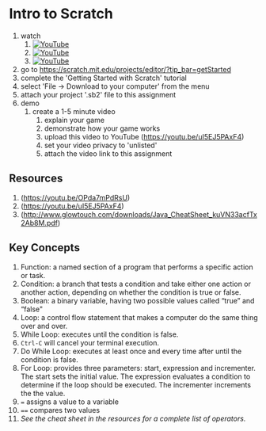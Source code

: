 # Intro to Scratch


1. watch 
	1. [![YouTube](https://i.ytimg.com/vi/fm8r-32PLKE/default.jpg)](https://www.youtube.com/watch?v=fm8r-32PLKE)
	1. [![YouTube](https://i.ytimg.com/vi/SbPHEBZ6cBc/default.jpg)](https://www.youtube.com/watch?v=SbPHEBZ6cBc)
	1. [![YouTube](https://i.ytimg.com/vi/Nha_t8_1Izo/default.jpg)](https://www.youtube.com/watch?v=Nha_t8_1Izo)
2. go to https://scratch.mit.edu/projects/editor/?tip_bar=getStarted
3. complete the 'Getting Started with Scratch' tutorial
4. select 'File -> Download to your computer' from the menu
5. attach your project '.sb2' file to this assignment
6. demo
	1. create a 1-5 minute video
		1. explain your game
		1. demonstrate how your game works
		1. upload this video to YouTube (https://youtu.be/uI5EJ5PAxF4)
		1. set your video privacy to 'unlisted'
		1. attach the video link to this assignment

## Resources
1. (https://youtu.be/OPda7mPdRsU)
2. (https://youtu.be/uI5EJ5PAxF4)
1. (http://www.glowtouch.com/downloads/Java_CheatSheet_kuVN33acfTx2Ab8M.pdf)

## Key Concepts
1. Function: a named section of a program that performs a specific action or task.
1. Condition: a branch that tests a condition and take either one action or another action, depending on whether the condition is true or false.
1. Boolean: a binary variable, having two possible values called “true” and “false"
1. Loop: a control flow statement that makes a computer do the same thing over and over.
1. While Loop: executes until the condition is false.
1. `Ctrl-C` will cancel your terminal execution.
1. Do While Loop: executes at least once and every time after until the condition is false.
1. For Loop: provides three parameters: start, expression and incrementer. The start sets the initial value.  The expression evaluates a condition to determine if the loop should be executed.  The incrementer increments the the value.
1. `=` assigns a value to a variable
1. `==` compares two values
1. _See the cheat sheet in the resources for a complete list of operators._
